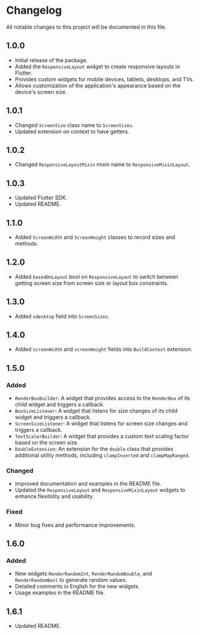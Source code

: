# Changelog

All notable changes to this project will be documented in this file.

## 1.0.0

* Initial release of the package.
* Added the `ResponsiveLayout` widget to create responsive layouts in Flutter.
* Provides custom widgets for mobile devices, tablets, desktops, and TVs.
* Allows customization of the application's appearance based on the device's screen size.

## 1.0.1

* Changed `ScreenSize` class name to `ScreenSizes`.
* Updated extension on context to have getters.

## 1.0.2

* Changed `ResponsiveLayoutMixin` mixin name to `ResponsiveMixinLayout`.

## 1.0.3

* Updated Flutter SDK.
* Updated README.

## 1.1.0

* Added `ScreenWidth` and `ScreenHeight` classes to record sizes and methods.

## 1.2.0

* Added `basedOnLayout` bool on `ResponsiveLayout` to switch between getting screen size from screen size or layout box constraints.

## 1.3.0

* Added `xdesktop` field into `ScreenSizes`.

## 1.4.0

* Added `screenWidth` and `screenHeight` fields into `BuildContext` extension.

## 1.5.0

### Added

- `RenderBoxBuilder`: A widget that provides access to the `RenderBox` of its child widget and triggers a callback.
- `BoxSizeListener`: A widget that listens for size changes of its child widget and triggers a callback.
- `ScreenSizeListener`: A widget that listens for screen size changes and triggers a callback.
- `TextScalerBuilder`: A widget that provides a custom text scaling factor based on the screen size.
- `DoubleExtension`: An extension for the `double` class that provides additional utility methods, including `clampInverted` and `clampMapRanged`.

### Changed

- Improved documentation and examples in the README file.
- Updated the `ResponsiveLayout` and `ResponsiveMixinLayout` widgets to enhance flexibility and usability.

### Fixed

- Minor bug fixes and performance improvements.

## 1.6.0

### Added

- New widgets `RenderRandomInt`, `RenderRandomDouble`, and `RenderRandomBool` to generate random values.
- Detailed comments in English for the new widgets.
- Usage examples in the README file.

## 1.6.1

* Updated README.
